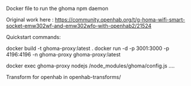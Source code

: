 Docker file to run the ghoma npm daemon

Original work here :
https://community.openhab.org/t/g-homa-wifi-smart-socket-emw302wf-and-emw302wfo-with-openhab2/21524

Quickstart commands:

docker build -t ghoma-proxy:latest .
docker run -d -p 3001:3000 -p 4196:4196 -n ghoma-proxy ghoma-proxy:latest

docker exec ghoma-proxy nodejs /node_modules/ghoma/config.js ....

Transform for openhab in openhab-transforms/
